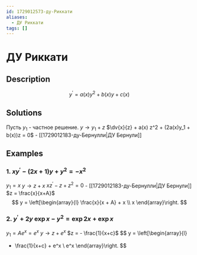 ```yaml
---
id: 1729012573-ду-Риккати
aliases:
  - ДУ Риккати
tags: []
---
```


# ДУ Риккати
## Description
$$
{y}^{'} = a(x)y^2 + b(x)y + c(x)
$$

## Solutions
Пусть $y_1$ - частное решение.
$y \to y_1 + z$
$\dv{x}{z} + a(x) z^2 + (2a(x)y_1 + b(x))z = 0$ - [[1729012183-ду-Бернулли|ДУ Бернули]]

## Examples
### 1. $x {y}^{'} - (2x + 1)y + y^2 = -x^2$
$y_1 = x$
$y \to z + x$
$x {z}^{'} - z + z^2 = 0$ - [[1729012183-ду-Бернулли|ДУ Бернули]]
$z = \frac{x}{x+A}$
$$
y = \left[\begin{array}{l}
\frac{x}{x + A} + x \\
x
\end{array}\right.
$$

### 2. ${y}^{'} + 2y\ \exp{x} - y^2 = \exp{2x} + \exp{x}$
$y_1 = A e^x = e^x$ 
$y \to z + e^x$
$z = - \frac{1}{x+c}$
$$
y = \left[\begin{array}{l}
- \frac{1}{x+c} + e^x \\
e^x
\end{array}\right.
$$
